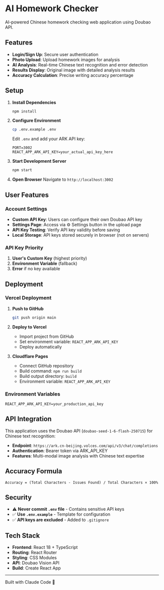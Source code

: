 # AI Homework Checker

AI-powered Chinese homework checking web application using Doubao API.

## Features

- **Login/Sign Up**: Secure user authentication
- **Photo Upload**: Upload homework images for analysis
- **AI Analysis**: Real-time Chinese text recognition and error detection
- **Results Display**: Original image with detailed analysis results
- **Accuracy Calculation**: Precise writing accuracy percentage

## Setup

1. **Install Dependencies**
   ```bash
   npm install
   ```

2. **Configure Environment**
   ```bash
   cp .env.example .env
   ```
   Edit `.env` and add your ARK API key:
   ```
   PORT=3002
   REACT_APP_ARK_API_KEY=your_actual_api_key_here
   ```

3. **Start Development Server**
   ```bash
   npm start
   ```

4. **Open Browser**
   Navigate to `http://localhost:3002`

## User Features

### Account Settings
- **Custom API Key**: Users can configure their own Doubao API key
- **Settings Page**: Access via ⚙️ Settings button in the upload page
- **API Key Testing**: Verify API key validity before saving
- **Local Storage**: API keys stored securely in browser (not on servers)

### API Key Priority
1. **User's Custom Key** (highest priority)
2. **Environment Variable** (fallback)
3. **Error** if no key available

## Deployment

### Vercel Deployment
1. **Push to GitHub**
   ```bash
   git push origin main
   ```

2. **Deploy to Vercel**
   - Import project from GitHub
   - Set environment variable: `REACT_APP_ARK_API_KEY`
   - Deploy automatically

3. **Cloudflare Pages**
   - Connect GitHub repository
   - Build command: `npm run build`
   - Build output directory: `build`
   - Environment variable: `REACT_APP_ARK_API_KEY`

### Environment Variables
```
REACT_APP_ARK_API_KEY=your_production_api_key
```

## API Integration

This application uses the Doubao API (`doubao-seed-1-6-flash-250715`) for Chinese text recognition:
- **Endpoint**: `https://ark.cn-beijing.volces.com/api/v3/chat/completions`
- **Authentication**: Bearer token via ARK_API_KEY
- **Features**: Multi-modal image analysis with Chinese text expertise

## Accuracy Formula

```
Accuracy = (Total Characters - Issues Found) / Total Characters × 100%
```

## Security

- ⚠️ **Never commit `.env` file** - Contains sensitive API keys
- ✅ **Use `.env.example`** - Template for configuration
- ✅ **API keys are excluded** - Added to `.gitignore`

## Tech Stack

- **Frontend**: React 18 + TypeScript
- **Routing**: React Router
- **Styling**: CSS Modules
- **API**: Doubao Vision API
- **Build**: Create React App

---
Built with Claude Code 🤖